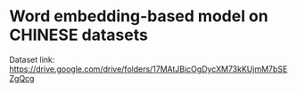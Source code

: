 # Word embedding-based model on CHINESE datasets
Dataset link:
https://drive.google.com/drive/folders/17MAtJBicOgDycXM73kKUjmM7bSEZgQcg

